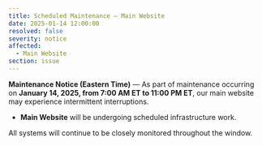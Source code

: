 ```yaml
---
title: Scheduled Maintenance — Main Website
date: 2025-01-14 12:00:00
resolved: false
severity: notice
affected:
  - Main Website
section: issue
---
```


**Maintenance Notice (Eastern Time)** — As part of maintenance occurring on **January 14, 2025, from 7:00 AM ET to 11:00 PM ET**, our main website may experience intermittent interruptions.

- **Main Website** will be undergoing scheduled infrastructure work.

All systems will continue to be closely monitored throughout the window.
